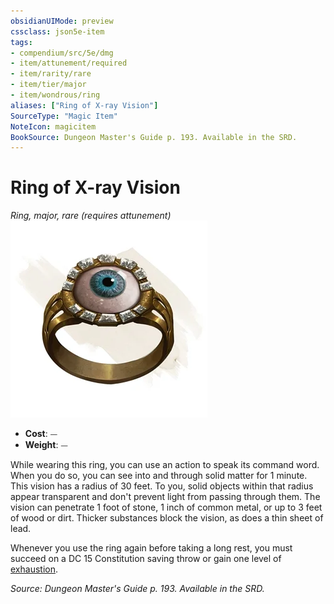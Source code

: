 ```yaml
---
obsidianUIMode: preview
cssclass: json5e-item
tags:
- compendium/src/5e/dmg
- item/attunement/required
- item/rarity/rare
- item/tier/major
- item/wondrous/ring
aliases: ["Ring of X-ray Vision"]
SourceType: "Magic Item"
NoteIcon: magicitem
BookSource: Dungeon Master's Guide p. 193. Available in the SRD.
---
```

# Ring of X-ray Vision
*Ring, major, rare (requires attunement)*  
![](/3-Mechanics/CLI/items/img/ring-of-x-ray-vision.webp#right)  

- **Cost**: ⏤
- **Weight**: ⏤

While wearing this ring, you can use an action to speak its command word. When you do so, you can see into and through solid matter for 1 minute. This vision has a radius of 30 feet. To you, solid objects within that radius appear transparent and don't prevent light from passing through them. The vision can penetrate 1 foot of stone, 1 inch of common metal, or up to 3 feet of wood or dirt. Thicker substances block the vision, as does a thin sheet of lead.

Whenever you use the ring again before taking a long rest, you must succeed on a DC 15 Constitution saving throw or gain one level of [exhaustion](/3-Mechanics/CLI/rules/conditions.md#exhaustion).

*Source: Dungeon Master's Guide p. 193. Available in the SRD.*